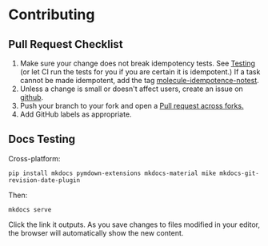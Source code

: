 Contributing
============

Pull Request Checklist
------------------------
1. Make sure your change does not break idempotency tests. See [Testing](#Testing)
(or let CI run the tests for you if you are certain it is idempotent.)
If a task cannot be made idempotent, add the tag [molecule-idempotence-notest](https://github.com/ansible-community/molecule/issues/816#issuecomment-573319053).
2. Unless a change is small or doesn't affect users, create an issue on
[github](https://github.com/ansible/galaxy-operator/issues/new).
3. Push your branch to your fork and open a [Pull request across forks.](https://help.github.com/articles/creating-a-pull-request-from-a-fork/)
4. Add GitHub labels as appropriate.

Docs Testing
------------

Cross-platform:
```
pip install mkdocs pymdown-extensions mkdocs-material mike mkdocs-git-revision-date-plugin
```

Then:
```
mkdocs serve
```
Click the link it outputs. As you save changes to files modified in your editor,
the browser will automatically show the new content.
